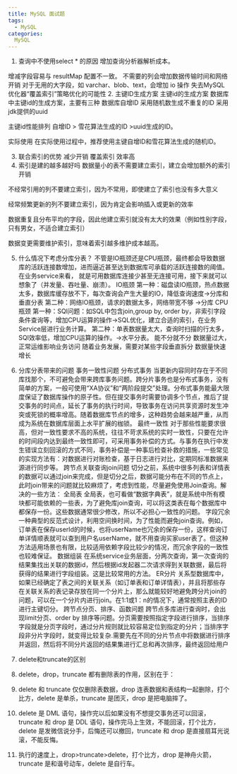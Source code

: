 ```yaml
---
title: MySQL 面试题
tags:
  - MySQL
categories:
  MySQL
---
```


1. 查询中不使用select * 的原因
增加查询分析器解析成本。

增减字段容易与 resultMap 配置不一致。
不需要的列会增加数据传输时间和网络开销
对于无用的大字段，如 varchar、blob、text，会增加 io 操作
失去MySQL优化器“覆盖索引”策略优化的可能性
2. 主键ID生成方案
主键id的生成方案
数据库中主键id的生成方案，主要有三种
数据库自增ID
采用随机数生成不重复的ID
采用jdk提供的uuid

主键id性能排列
自增ID > 雪花算法生成的ID >uuid生成的ID。

实际使用
在实际使用过程中，推荐使用主键自增ID和雪花算法生成的随机ID。

3. 联合索引的优势
 减少开销
 覆盖索引
 效率高
4. 索引是建的越多越好吗
数据量小的表不需要建立索引，建立会增加额外的索引开销

不经常引用的列不要建立索引，因为不常用，即使建立了索引也没有多大意义

经常频繁更新的列不要建立索引，因为肯定会影响插入或更新的效率

数据重复且分布平均的字段，因此他建立索引就没有太大的效果（例如性别字段，只有男女，不适合建立索引）

数据变更需要维护索引，意味着索引越多维护成本越高。

5. 什么情况下考虑分库分表？
不管是IO瓶颈还是CPU瓶颈，最终都会导致数据库的活跃连接数增加，进而逼近甚至达到数据库可承载的活跃连接数的阈值。在业务service来看， 就是可用数据库连接少甚至无连接可用，接下来就可以想象了（并发量、吞吐量、崩溃）。
IO瓶颈
第一种：磁盘读IO瓶颈，热点数据太多，数据库缓存放不下，每次查询会产生大量的IO，降低查询速度->分库和垂直分表
第二种：网络IO瓶颈，请求的数据太多，网络带宽不够 ->分库
CPU瓶颈
第一种：SQl问题：如SQL中包含join,group by, order by，非索引字段条件查询等，增加CPU运算的操作->SQL优化，建立合适的索引，在业务Service层进行业务计算。
第二种：单表数据量太大，查询时扫描的行太多，SQl效率低，增加CPU运算的操作。->水平分表。
能不分就不分
数据量过大，正常运维影响业务访问
随着业务发展，需要对某些字段垂直拆分
数据量快速增长
6. 分库分表带来的问题
事务一致性问题
分布式事务
当更新内容同时存在于不同库找那个，不可避免会带来跨库事务问题。跨分片事务也是分布式事务，没有简单的方案，一般可使用“XA协议”和“两阶段提交”处理。分布式事务能最大限度保证了数据库操作的原子性。但在提交事务时需要协调多个节点，推后了提交事务的时间点，延长了事务的执行时间，导致事务在访问共享资源时发生冲突或死锁的概率增高。随着数据库节点的增多，这种趋势会越来越严重，从而成为系统在数据库层面上水平扩展的枷锁。
最终一致性
对于那些性能要求很高，但对一致性要求不高的系统，往往不苛求系统的实时一致性，只要在允许的时间段内达到最终一致性即可，可采用事务补偿的方式。与事务在执行中发生错误立刻回滚的方式不同，事务补偿是一种事后检查补救的措施，一些常见的实现方法有：对数据进行对账检查，基于日志进行对比，定期同标准数据来源进行同步等。
跨节点关联查询join问题
切分之前，系统中很多列表和详情表的数据可以通过join来完成，但是切分之后，数据可能分布在不同的节点上，此时join带来的问题就比较麻烦了，考虑到性能，尽量避免使用Join查询。解决的一些方法：
全局表
全局表，也可看做“数据字典表”，就是系统中所有模块都可能依赖的一些表，为了避免库join查询，可以将这类表在每个数据库中都保存一份。这些数据通常很少修改，所以不必担心一致性的问题。
字段冗余
一种典型的反范式设计，利用空间换时间，为了性能而避免join查询。例如，订单表在保存userId的时候，也将userName也冗余的保存一份，这样查询订单详情顺表就可以查到用户名userName，就不用查询买家user表了。但这种方法适用场景也有限，比较适用依赖字段比较少的情况，而冗余字段的一致性也较难保证。
数据组装
在系统service业务层面，分两次查询，第一次查询的结果集找出关联的数据id，然后根据id发起器二次请求得到关联数据，最后将获得的结果进行字段组装。这是比较常用的方法。
ER分片
关系型数据库中，如果已经确定了表之间的关联关系（如订单表和订单详情表），并且将那些存在关联关系的表记录存放在同一个分片上，那么就能较好地避免跨分片join的问题，可以在一个分片内进行join。在1:1或1：n的情况下，通常按照主表的ID进行主键切分。
跨节点分页、排序、函数问题
跨节点多库进行查询时，会出现limit分页、order by 排序等问题。分页需要按照指定字段进行排序，当排序字段就是分页字段时，通过分片规则就比较容易定位到指定的分片；当排序字段非分片字段时，就变得比较复杂.需要先在不同的分片节点中将数据进行排序并返回，然后将不同分片返回的结果集进行汇总和再次排序，最终返回给用户 

7. delete和truncate的区别


8. delete，drop，truncate 都有删除表的作用，区别在于：
 1. delete 和 truncate 仅仅删除表数据，drop 连表数据和表结构一起删除，打个比方，delete 是单杀，truncate 是团灭，drop 是把电脑摔了。
 2. delete 是 DML 语句，操作完以后如果没有不想提交事务还可以回滚，truncate 和 drop 是 DDL 语句，操作完马上生效，不能回滚，打个比方，delete 是发微信说分手，后悔还可以撤回，truncate 和 drop 是直接扇耳光说滚，不能反悔。
 3. 执行的速度上，drop>truncate>delete，打个比方，drop 是神舟火箭，truncate 是和谐号动车，delete 是自行车。